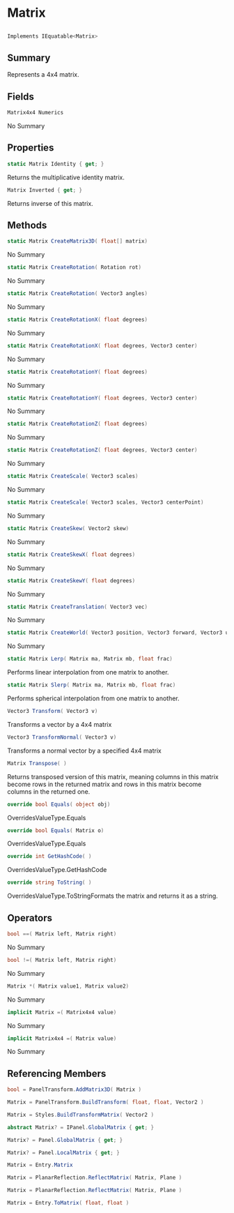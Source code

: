 # Matrix

## 
```c#
Implements IEquatable<Matrix>
```

## Summary

Represents a 4x4 matrix.
## Fields

```c#
Matrix4x4 Numerics
```
No Summary
## Properties

```c#
static Matrix Identity { get; } 
```
Returns the multiplicative identity matrix.
```c#
Matrix Inverted { get; } 
```
Returns inverse of this matrix.
## Methods

```c#
static Matrix CreateMatrix3D( float[] matrix) 
```
No Summary
```c#
static Matrix CreateRotation( Rotation rot) 
```
No Summary
```c#
static Matrix CreateRotation( Vector3 angles) 
```
No Summary
```c#
static Matrix CreateRotationX( float degrees) 
```
No Summary
```c#
static Matrix CreateRotationX( float degrees, Vector3 center) 
```
No Summary
```c#
static Matrix CreateRotationY( float degrees) 
```
No Summary
```c#
static Matrix CreateRotationY( float degrees, Vector3 center) 
```
No Summary
```c#
static Matrix CreateRotationZ( float degrees) 
```
No Summary
```c#
static Matrix CreateRotationZ( float degrees, Vector3 center) 
```
No Summary
```c#
static Matrix CreateScale( Vector3 scales) 
```
No Summary
```c#
static Matrix CreateScale( Vector3 scales, Vector3 centerPoint) 
```
No Summary
```c#
static Matrix CreateSkew( Vector2 skew) 
```
No Summary
```c#
static Matrix CreateSkewX( float degrees) 
```
No Summary
```c#
static Matrix CreateSkewY( float degrees) 
```
No Summary
```c#
static Matrix CreateTranslation( Vector3 vec) 
```
No Summary
```c#
static Matrix CreateWorld( Vector3 position, Vector3 forward, Vector3 up) 
```
No Summary
```c#
static Matrix Lerp( Matrix ma, Matrix mb, float frac) 
```
Performs linear interpolation from one matrix to another.
```c#
static Matrix Slerp( Matrix ma, Matrix mb, float frac) 
```
Performs spherical interpolation from one matrix to another.
```c#
Vector3 Transform( Vector3 v) 
```
Transforms a vector by a 4x4 matrix
```c#
Vector3 TransformNormal( Vector3 v) 
```
Transforms a normal vector by a specified 4x4 matrix
```c#
Matrix Transpose( ) 
```
Returns transposed version of this matrix, meaning columns in this matrix become rows in the returned matrix and rows in this matrix become columns in the returned one.
```c#
override bool Equals( object obj) 
```
OverridesValueType.Equals
```c#
override bool Equals( Matrix o) 
```
OverridesValueType.Equals
```c#
override int GetHashCode( ) 
```
OverridesValueType.GetHashCode
```c#
override string ToString( ) 
```
OverridesValueType.ToStringFormats the matrix and returns it as a string.
## Operators

```c#
bool ==( Matrix left, Matrix right) 
```
No Summary
```c#
bool !=( Matrix left, Matrix right) 
```
No Summary
```c#
Matrix *( Matrix value1, Matrix value2) 
```
No Summary
```c#
implicit Matrix =( Matrix4x4 value) 
```
No Summary
```c#
implicit Matrix4x4 =( Matrix value) 
```
No Summary
## Referencing Members

```c#
bool = PanelTransform.AddMatrix3D( Matrix ) 
```
```c#
Matrix = PanelTransform.BuildTransform( float, float, Vector2 ) 
```
```c#
Matrix = Styles.BuildTransformMatrix( Vector2 ) 
```
```c#
abstract Matrix? = IPanel.GlobalMatrix { get; } 
```
```c#
Matrix? = Panel.GlobalMatrix { get; } 
```
```c#
Matrix? = Panel.LocalMatrix { get; } 
```
```c#
Matrix = Entry.Matrix
```
```c#
Matrix = PlanarReflection.ReflectMatrix( Matrix, Plane ) 
```
```c#
Matrix = PlanarReflection.ReflectMatrix( Matrix, Plane ) 
```
```c#
Matrix = Entry.ToMatrix( float, float ) 
```
